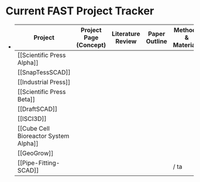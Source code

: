 # Current FAST Project Tracker
- |Project|Project Page (Concept)|Literature Review|Paper Outline|Methods & Materials|||
  |--|--|--|--|--|--|--|
  | [[Scientific Press Alpha]] |||||||
  | [[SnapTessSCAD]]  |||||||
  | [[Industrial Press]]  |||||||
  | [[Scientific Press Beta]]  |||||||
  |[[DraftSCAD]]|||||||
  | [[ISCI3D]]  |||||||
  | [[Cube Cell Bioreactor System Alpha]]  |||||||
  | [[GeoGrow]] |||||||
  | [[Pipe-Fitting-SCAD]] |||| / ta